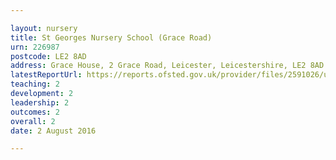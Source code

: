 ```yaml
---

layout: nursery
title: St Georges Nursery School (Grace Road)
urn: 226987
postcode: LE2 8AD
address: Grace House, 2 Grace Road, Leicester, Leicestershire, LE2 8AD
latestReportUrl: https://reports.ofsted.gov.uk/provider/files/2591026/urn/226987.pdf
teaching: 2
development: 2
leadership: 2
outcomes: 2
overall: 2
date: 2 August 2016

---
```

